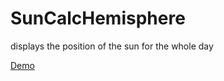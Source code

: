 # SunCalcHemisphere
displays the position of the sun for the whole day

[Demo](https://aguaviva.github.io/SunCalcHemisphere/SunCalcHemisphere.html)
